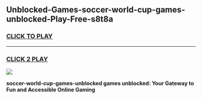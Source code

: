 
## Unblocked-Games-soccer-world-cup-games-unblocked-Play-Free-s8t8a
<h3>
<a href="https://premium76.site?title=soccer-world-cup-games-unblocked&ref=18A1">CLICK TO PLAY</a></h3>
<hr>

<h3>
<a href="https://premium76.site?title=soccer-world-cup-games-unblocked&ref=18A1">CLICK 2 PLAY</a>
  
</h3>

<a href="https://premium76.site?title=soccer-world-cup-games-unblocked&ref=18A1"><img src="https://clearcache.store/games.png"></a>


**soccer-world-cup-games-unblocked games unblocked: Your Gateway to Fun and Accessible Online Gaming**
